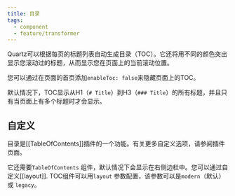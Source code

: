 ```yaml
---
title: 目录
tags:
  - component
  - feature/transformer
---
```


Quartz可以根据每页的标题列表自动生成目录（TOC）。它还将用不同的颜色突出显示您滚动过的标题，从而显示您在页面上的当前滚动位置。

您可以通过在页面的首页添加`enableToc: false`来隐藏页面上的TOC。

默认情况下，TOC显示从H1（`# Title`）到H3（`### Title`）的所有标题，并且只有当页面上有多个标题时才会显示。

## 自定义

目录是[[TableOfContents]]插件的一个功能。有关更多自定义选项，请参阅插件页面。

它还需要`TableOfContents` 组件，默认情况下会显示在右侧边栏中。您可以通过自定义[[layout]]. TOC组件可以用`layout` 参数配置，该参数可以是`modern`（默认）或 `legacy`。